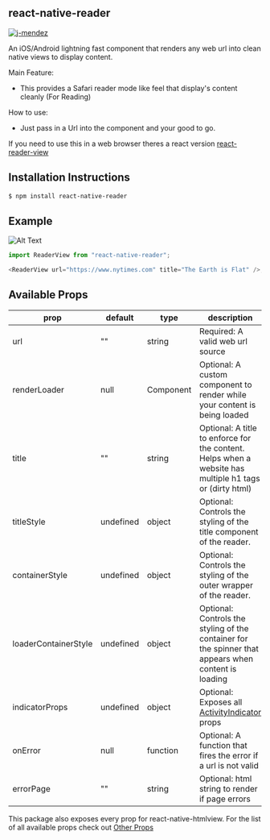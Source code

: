 ## react-native-reader

[![j-mendez](https://circleci.com/gh/j-mendez/react-native-reader.svg?style=svg)](https://circleci.com/gh/j-mendez/react-native-reader)

An iOS/Android lightning fast component that renders any web url into clean native views to display content.

Main Feature:

- This provides a Safari reader mode like feel that display's content cleanly (For Reading)

How to use:

- Just pass in a Url into the component and your good to go.

If you need to use this in a web browser theres a react version [react-reader-view](https://github.com/A11yWatch/react-reader)

## Installation Instructions

```bash
$ npm install react-native-reader
```

## Example

![Alt Text](https://i.imgur.com/WeROrao.gif)

```typescript
import ReaderView from "react-native-reader";

<ReaderView url="https://www.nytimes.com" title="The Earth is Flat" />;
```

## Available Props

| prop                 | default   | type      | description                                                                                                     |
| -------------------- | --------- | --------- | --------------------------------------------------------------------------------------------------------------- |
| url                  | ""        | string    | Required: A valid web url source                                                                                |
| renderLoader         | null      | Component | Optional: A custom component to render while your content is being loaded                                       |
| title                | ""        | string    | Optional: A title to enforce for the content. Helps when a website has multiple h1 tags or (dirty html)         |
| titleStyle           | undefined | object    | Optional: Controls the styling of the title component of the reader.                                            |
| containerStyle       | undefined | object    | Optional: Controls the styling of the outer wrapper of the reader.                                              |
| loaderContainerStyle | undefined | object    | Optional: Controls the styling of the container for the spinner that appears when content is loading            |
| indicatorProps       | undefined | object    | Optional: Exposes all [ActivityIndicator](https://facebook.github.io/react-native/docs/activityindicator) props |
| onError              | null      | function  | Optional: A function that fires the error if a url is not valid                                                 |
| errorPage            | ""        | string    | Optional: html string to render if page errors                                                                  |

This package also exposes every prop for react-native-htmlview. For the list of all available props check out [Other Props](https://github.com/jsdf/react-native-htmlview)
